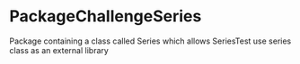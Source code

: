 # PackageChallengeSeries
 Package containing a class called Series which allows SeriesTest use series class as an external library 
